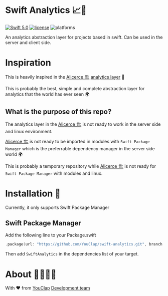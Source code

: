 # Swift Analytics 📈🧐

[![Swift 5.0](https://img.shields.io/badge/Swift-5.0-orange.svg?style=flat)](https://developer.apple.com/swift/)
[![license](https://img.shields.io/badge/license-MIT-lightgrey.svg)](https://github.com/Youclap/vapor-template/blob/master/LICENSE)
![platforms](https://img.shields.io/badge/platforms-server%20side-lightgrey.svg)

An analytics abstraction layer for projects based in swift. Can be used in the server and client side.

# Inspiration

This is heavily inspired in the [Alicerce 🏗](https://github.com/mindera/alicerce) [analytics layer](https://github.com/Mindera/Alicerce/tree/master/Sources/Analytics) 🙇‍

This is probably the best, simple and complete abstraction layer for analytics that the world has ever seen 🌍

## **What is the purpose of this repo?**

The analytics layer in the [Alicerce 🏗](https://github.com/mindera/alicerce) is not ready to work in the server side and linux environment.

[Alicerce 🏗](https://github.com/mindera/alicerce) is not ready to be imported in modules with `Swift Package Manager` which is the preferrable dependency manager in the server side world 🌍

This is probably a temporary repository while [Alicerce 🏗](https://github.com/mindera/alicerce) is not ready for `Swift Package Manager` with modules and linux.

# Installation 🤝

Currently, it only supports Swift Package Manager

## Swift Package Manager

Add the following line to your Package.swift

```swift
.package(url: "https://github.com/YouClap/swift-analytics.git", branch: "master")
```

Then add `SwiftAnalytics` in the dependencies list of your target.

# About 👨‍👩‍👧‍👦

With ❤️ from [YouClap](https://youclap.tech) [Development team](mailto://development@youclap.tech)
